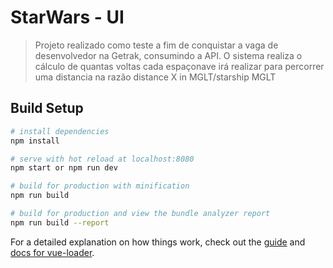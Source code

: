 # StarWars - UI

> Projeto realizado como teste a fim de conquistar a vaga de desenvolvedor na Getrak, consumindo a API.
O sistema realiza o cálculo de quantas voltas cada espaçonave irá realizar para percorrer uma distancia na razão distance X in MGLT/starship MGLT

## Build Setup

``` bash
# install dependencies
npm install

# serve with hot reload at localhost:8080
npm start or npm run dev

# build for production with minification
npm run build

# build for production and view the bundle analyzer report
npm run build --report
```

For a detailed explanation on how things work, check out the [guide](http://vuejs-templates.github.io/webpack/) and [docs for vue-loader](http://vuejs.github.io/vue-loader).
